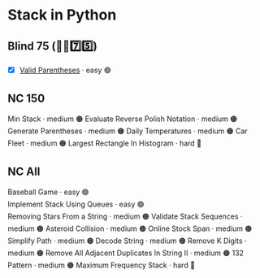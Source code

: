 # Stack in Python

## Blind 75 (🧑‍🦯7️⃣5️⃣)
- [x] [Valid Parentheses](https://github.com/flenhu/leetcode/blob/main/Python/04_stack/20_validParentheses.ipynb) · easy 🟢  

## NC 150

Min Stack · medium 🟠
Evaluate Reverse Polish Notation · medium 🟠
Generate Parentheses · medium 🟠
Daily Temperatures · medium 🟠
Car Fleet · medium 🟠
Largest Rectangle In Histogram · hard 🔴

## NC All
Baseball Game · easy 🟢  
Implement Stack Using Queues · easy 🟢  
Removing Stars From a String · medium 🟠
Validate Stack Sequences · medium 🟠
Asteroid Collision · medium 🟠
Online Stock Span · medium 🟠
Simplify Path · medium 🟠
Decode String · medium 🟠
Remove K Digits · medium 🟠
Remove All Adjacent Duplicates In String II · medium 🟠
132 Pattern · medium 🟠
Maximum Frequency Stack · hard 🔴